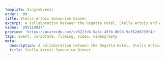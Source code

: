 ```yaml
---
template: SingleEvents
order: '99'
title: Stella Artois Sensorium Dinner
excerpt: A collaboration between the Regatta Hotel, Stella Artois and Adam D’Sylva of Melbourne’s Coda & Tonka restaurants, for an evening to ignite the senses with the Stella Artois Sensoirum Dinner on Wednesday 10 October 2018
video: '295119017'
preview: 'https://ucarecdn.com/ce5227d6-5a3c-49fb-8b93-9ef52d6799f4/'
tags: event, corporate, filming, video, videography
meta:
  description: A collaboration between the Regatta Hotel, Stella Artois and Adam D’Sylva of Melbourne’s Coda & Tonka restaurants, for an evening to ignite the senses with the Stella Artois Sensoirum Dinner on Wednesday 10 October 2018
  title: Stella Artois Sensorium Dinner
---
```

